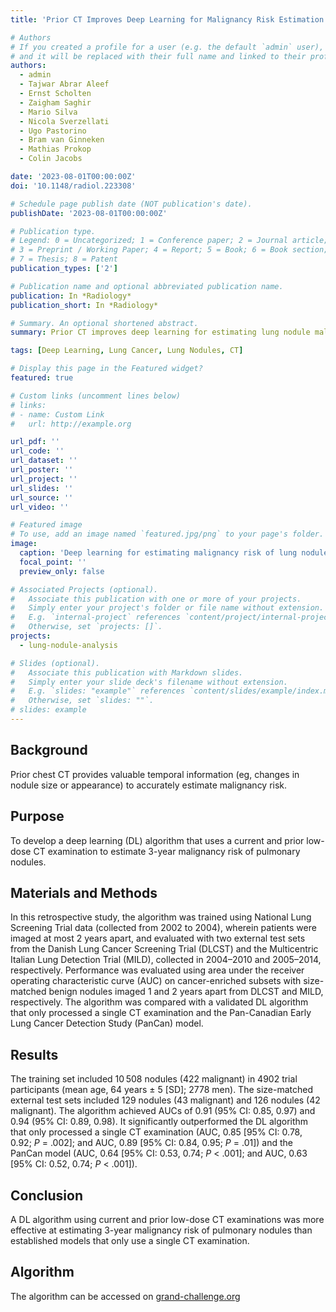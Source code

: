 ```yaml
---
title: 'Prior CT Improves Deep Learning for Malignancy Risk Estimation of Screening-detected Pulmonary Nodules'

# Authors
# If you created a profile for a user (e.g. the default `admin` user), write the username (folder name) here
# and it will be replaced with their full name and linked to their profile.
authors:
  - admin
  - Tajwar Abrar Aleef
  - Ernst Scholten
  - Zaigham Saghir
  - Mario Silva
  - Nicola Sverzellati
  - Ugo Pastorino
  - Bram van Ginneken
  - Mathias Prokop
  - Colin Jacobs

date: '2023-08-01T00:00:00Z'
doi: '10.1148/radiol.223308'

# Schedule page publish date (NOT publication's date).
publishDate: '2023-08-01T00:00:00Z'

# Publication type.
# Legend: 0 = Uncategorized; 1 = Conference paper; 2 = Journal article;
# 3 = Preprint / Working Paper; 4 = Report; 5 = Book; 6 = Book section;
# 7 = Thesis; 8 = Patent
publication_types: ['2']

# Publication name and optional abbreviated publication name.
publication: In *Radiology*
publication_short: In *Radiology*

# Summary. An optional shortened abstract.
summary: Prior CT improves deep learning for estimating lung nodule malignancy risk

tags: [Deep Learning, Lung Cancer, Lung Nodules, CT]

# Display this page in the Featured widget?
featured: true

# Custom links (uncomment lines below)
# links:
# - name: Custom Link
#   url: http://example.org

url_pdf: ''
url_code: ''
url_dataset: ''
url_poster: ''
url_project: ''
url_slides: ''
url_source: ''
url_video: ''

# Featured image
# To use, add an image named `featured.jpg/png` to your page's folder.
image:
  caption: 'Deep learning for estimating malignancy risk of lung nodules using prior CT'
  focal_point: ''
  preview_only: false

# Associated Projects (optional).
#   Associate this publication with one or more of your projects.
#   Simply enter your project's folder or file name without extension.
#   E.g. `internal-project` references `content/project/internal-project/index.md`.
#   Otherwise, set `projects: []`.
projects:
  - lung-nodule-analysis

# Slides (optional).
#   Associate this publication with Markdown slides.
#   Simply enter your slide deck's filename without extension.
#   E.g. `slides: "example"` references `content/slides/example/index.md`.
#   Otherwise, set `slides: ""`.
# slides: example
---
```


## Background
Prior chest CT provides valuable temporal information (eg, changes in nodule size or appearance) to accurately estimate malignancy risk.

## Purpose
To develop a deep learning (DL) algorithm that uses a current and prior low-dose CT examination to estimate 3-year malignancy risk of pulmonary nodules.

## Materials and Methods 
In this retrospective study, the algorithm was trained using National Lung Screening Trial data (collected from 2002 to 2004), wherein patients were imaged at most 2 years apart, and evaluated with two external test sets from the Danish Lung Cancer Screening Trial (DLCST) and the Multicentric Italian Lung Detection Trial (MILD), collected in 2004–2010 and 2005–2014, respectively. Performance was evaluated using area under the receiver operating characteristic curve (AUC) on cancer-enriched subsets with size-matched benign nodules imaged 1 and 2 years apart from DLCST and MILD, respectively. The algorithm was compared with a validated DL algorithm that only processed a single CT examination and the Pan-Canadian Early Lung Cancer Detection Study (PanCan) model.

## Results 
The training set included 10 508 nodules (422 malignant) in 4902 trial participants (mean age, 64 years ± 5 [SD]; 2778 men). The size-matched external test sets included 129 nodules (43 malignant) and 126 nodules (42 malignant). The algorithm achieved AUCs of 0.91 (95% CI: 0.85, 0.97) and 0.94 (95% CI: 0.89, 0.98). It significantly outperformed the DL algorithm that only processed a single CT examination (AUC, 0.85 [95% CI: 0.78, 0.92; _P_ = .002]; and AUC, 0.89 [95% CI: 0.84, 0.95; _P_ = .01]) and the PanCan model (AUC, 0.64 [95% CI: 0.53, 0.74; _P_ < .001]; and AUC, 0.63 [95% CI: 0.52, 0.74; _P_ < .001]).

## Conclusion
A DL algorithm using current and prior low-dose CT examinations was more effective at estimating 3-year malignancy risk of pulmonary nodules than established models that only use a single CT examination.

## Algorithm
The algorithm can be accessed on [grand-challenge.org](https://grand-challenge.org/algorithms/temporal-nodule-analysis/)
